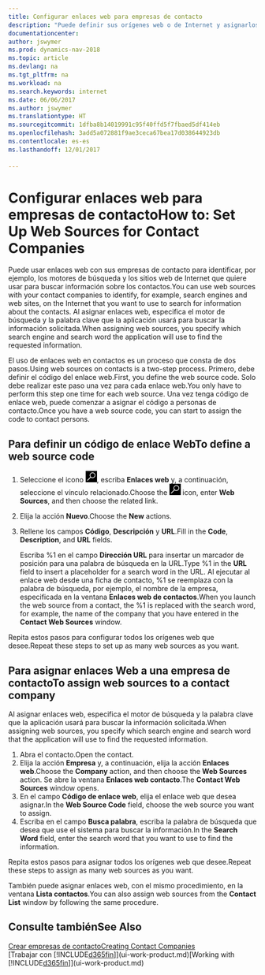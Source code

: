 ```yaml
---
title: Configurar enlaces web para empresas de contacto
description: "Puede definir sus orígenes web o de Internet y asignarlos a una empresa de contacto para identificar cómo desea buscar la información de sus contactos."
documentationcenter: 
author: jswymer
ms.prod: dynamics-nav-2018
ms.topic: article
ms.devlang: na
ms.tgt_pltfrm: na
ms.workload: na
ms.search.keywords: internet
ms.date: 06/06/2017
ms.author: jswymer
ms.translationtype: HT
ms.sourcegitcommit: 1dfba8b14019991c95f40ffd5f7fbaed5df414eb
ms.openlocfilehash: 3add5a072881f9ae3ceca67bea17d038644923db
ms.contentlocale: es-es
ms.lasthandoff: 12/01/2017

---
```

# <a name="how-to-set-up-web-sources-for-contact-companies"></a><span data-ttu-id="3a2b6-103">Configurar enlaces web para empresas de contacto</span><span class="sxs-lookup"><span data-stu-id="3a2b6-103">How to: Set Up Web Sources for Contact Companies</span></span>
<span data-ttu-id="3a2b6-104">Puede usar enlaces web con sus empresas de contacto para identificar, por ejemplo, los motores de búsqueda y los sitios web de Internet que quiere usar para buscar información sobre los contactos.</span><span class="sxs-lookup"><span data-stu-id="3a2b6-104">You can use web sources with your contact companies to identify, for example, search engines and web sites, on the Internet that you want to use to search for information about the contacts.</span></span> <span data-ttu-id="3a2b6-105">Al asignar enlaces web, especifica el motor de búsqueda y la palabra clave que la aplicación usará para buscar la información solicitada.</span><span class="sxs-lookup"><span data-stu-id="3a2b6-105">When assigning web sources, you specify which search engine and search word the application will use to find the requested information.</span></span>

<span data-ttu-id="3a2b6-106">El uso de enlaces web en contactos es un proceso que consta de dos pasos.</span><span class="sxs-lookup"><span data-stu-id="3a2b6-106">Using web sources on contacts is a two-step process.</span></span> <span data-ttu-id="3a2b6-107">Primero, debe definir el código del enlace web.</span><span class="sxs-lookup"><span data-stu-id="3a2b6-107">First, you define the web source code.</span></span> <span data-ttu-id="3a2b6-108">Solo debe realizar este paso una vez para cada enlace web.</span><span class="sxs-lookup"><span data-stu-id="3a2b6-108">You only have to perform this step one time for each web source.</span></span> <span data-ttu-id="3a2b6-109">Una vez tenga código de enlace web, puede comenzar a asignar el código a personas de contacto.</span><span class="sxs-lookup"><span data-stu-id="3a2b6-109">Once you have a web source code, you can start to assign the code to contact persons.</span></span>

## <a name="to-define-a-web-source-code"></a><span data-ttu-id="3a2b6-110">Para definir un código de enlace Web</span><span class="sxs-lookup"><span data-stu-id="3a2b6-110">To define a web source code</span></span>
1. <span data-ttu-id="3a2b6-111">Seleccione el icono ![Buscar página o informe](media/ui-search/search_small.png "icono Buscar página o informe"), escriba **Enlaces web** y, a continuación, seleccione el vínculo relacionado.</span><span class="sxs-lookup"><span data-stu-id="3a2b6-111">Choose the ![Search for Page or Report](media/ui-search/search_small.png "Search for Page or Report icon") icon, enter **Web Sources**, and then choose the related link.</span></span>
2. <span data-ttu-id="3a2b6-112">Elija la acción **Nuevo**.</span><span class="sxs-lookup"><span data-stu-id="3a2b6-112">Choose the **New** actions.</span></span>
3. <span data-ttu-id="3a2b6-113">Rellene los campos **Código**, **Descripción** y **URL**.</span><span class="sxs-lookup"><span data-stu-id="3a2b6-113">Fill in the **Code**, **Description**, and **URL** fields.</span></span>

    <span data-ttu-id="3a2b6-114">Escriba %1 en el campo **Dirección URL** para insertar un marcador de posición para una palabra de búsqueda en la URL.</span><span class="sxs-lookup"><span data-stu-id="3a2b6-114">Type %1 in the **URL** field to insert a placeholder for a search word in the URL.</span></span> <span data-ttu-id="3a2b6-115">Al ejecutar al enlace web desde una ficha de contacto, %1 se reemplaza con la palabra de búsqueda, por ejemplo, el nombre de la empresa, especificada en la ventana **Enlaces web de contactos**.</span><span class="sxs-lookup"><span data-stu-id="3a2b6-115">When you launch the web source from a contact, the %1 is replaced with the search word, for example, the name of the company that you have entered in the **Contact Web Sources** window.</span></span>

<span data-ttu-id="3a2b6-116">Repita estos pasos para configurar todos los orígenes web que desee.</span><span class="sxs-lookup"><span data-stu-id="3a2b6-116">Repeat these steps to set up as many web sources as you want.</span></span>

## <a name="to-assign-web-sources-to-a-contact-company"></a><span data-ttu-id="3a2b6-117">Para asignar enlaces Web a una empresa de contacto</span><span class="sxs-lookup"><span data-stu-id="3a2b6-117">To assign web sources to a contact company</span></span>
<span data-ttu-id="3a2b6-118">Al asignar enlaces web, especifica el motor de búsqueda y la palabra clave que la aplicación usará para buscar la información solicitada.</span><span class="sxs-lookup"><span data-stu-id="3a2b6-118">When assigning web sources, you specify which search engine and search word that the application will use to find the requested information.</span></span>

1. <span data-ttu-id="3a2b6-119">Abra el contacto.</span><span class="sxs-lookup"><span data-stu-id="3a2b6-119">Open the contact.</span></span>
2. <span data-ttu-id="3a2b6-120">Elija la acción **Empresa** y, a continuación, elija la acción **Enlaces web**.</span><span class="sxs-lookup"><span data-stu-id="3a2b6-120">Choose the **Company** action, and then choose the **Web Sources** action.</span></span> <span data-ttu-id="3a2b6-121">Se abre la ventana **Enlaces web contacto**.</span><span class="sxs-lookup"><span data-stu-id="3a2b6-121">The **Contact Web Sources** window opens.</span></span>
3. <span data-ttu-id="3a2b6-122">En el campo **Código de enlace web**, elija el enlace web que desea asignar.</span><span class="sxs-lookup"><span data-stu-id="3a2b6-122">In the **Web Source Code** field, choose the web source you want to assign.</span></span>
4. <span data-ttu-id="3a2b6-123">Escriba en el campo **Busca palabra**, escriba la palabra de búsqueda que desea que use el sistema para buscar la información.</span><span class="sxs-lookup"><span data-stu-id="3a2b6-123">In the **Search Word** field, enter the search word that you want to use to find the information.</span></span>

<span data-ttu-id="3a2b6-124">Repita estos pasos para asignar todos los orígenes web que desee.</span><span class="sxs-lookup"><span data-stu-id="3a2b6-124">Repeat these steps to assign as many web sources as you want.</span></span>

<span data-ttu-id="3a2b6-125">También puede asignar enlaces web, con el mismo procedimiento, en la ventana **Lista contactos**.</span><span class="sxs-lookup"><span data-stu-id="3a2b6-125">You can also assign web sources from the **Contact List** window by following the same procedure.</span></span>

## <a name="see-also"></a><span data-ttu-id="3a2b6-126">Consulte también</span><span class="sxs-lookup"><span data-stu-id="3a2b6-126">See Also</span></span>
[<span data-ttu-id="3a2b6-127">Crear empresas de contacto</span><span class="sxs-lookup"><span data-stu-id="3a2b6-127">Creating Contact Companies</span></span>](marketing-create-contact-companies.md)  
<span data-ttu-id="3a2b6-128">[Trabajar con [!INCLUDE[d365fin](includes/d365fin_md.md)]](ui-work-product.md)</span><span class="sxs-lookup"><span data-stu-id="3a2b6-128">[Working with [!INCLUDE[d365fin](includes/d365fin_md.md)]](ui-work-product.md)</span></span>

